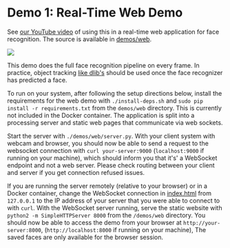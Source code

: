 # Demo 1: Real-Time Web Demo
See [our YouTube video](https://www.youtube.com/watch?v=LZJOTRkjZA4)
of using this in a real-time web application
for face recognition.
The source is available in [demos/web](https://github.com/cmusatyalab/openface/blob/master/demos/web).


<a href='https://www.youtube.com/watch?v=LZJOTRkjZA4'><img src='https://raw.githubusercontent.com/cmusatyalab/openface/master/images/youtube-web.gif'></img></a>

This demo does the full face recognition pipeline on every frame.
In practice, object tracking
[like dlib's](http://blog.dlib.net/2015/02/dlib-1813-released.html)
should be used once the face recognizer has predicted a face.

To run on your system, after following the setup directions
below, install the requirements for the web demo with
`./install-deps.sh` and `sudo pip install -r requirements.txt`
from the `demos/web` directory.
This is currently not included in the Docker container.
The application is split into a processing server and static
web pages that communicate via web sockets.

Start the server with `./demos/web/server.py`.
With your client system with webcam and browser,
you should now be able to send a request to the websocket
connection with `curl your-server:9000` (`localhost:9000` if running on your machine),
which should inform you that it's' a WebSocket endpoint and not a web server.
Please check routing between your client and server if you
get connection refused issues.

If you are running the server remotely (relative to your browser)
or in a Docker container,
change the WebSocket connection in
[index.html](https://github.com/cmusatyalab/openface/blob/master/demos/web/index.html)
from `127.0.0.1` to the IP address of your server
that you were able to connect to with `curl`.
With the WebSocket server running, serve the static website with
`python2 -m SimpleHTTPServer 8000` from the `/demos/web` directory.
You should now be able to access the demo from your browser
at `http://your-server:8000`, (`http://localhost:8000` if running on your machine),
The saved faces are only available for the browser session.
